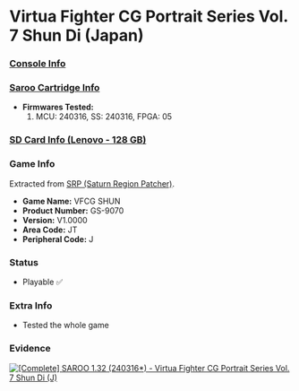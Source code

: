 # Virtua Fighter CG Portrait Series Vol. 7 Shun Di (Japan)

### [Console Info](../../../../Info/Consoles/VA13/README.md)

### [Saroo Cartridge Info](../../../../Info/Cartridges/RetroGameParadiseStore/1.32F/README.md)

- <b>Firmwares Tested:</b>
  1. MCU: 240316, SS: 240316, FPGA: 05

### [SD Card Info (Lenovo - 128 GB)](../../../../Info/SdCards/Lenovo/128GB/fat32/README.md)

### Game Info

Extracted from [SRP (Saturn Region Patcher)](https://segaxtreme.net/resources/saturn-region-patcher.81/download).

- <b>Game Name:</b> VFCG SHUN
- <b>Product Number:</b> GS-9070
- <b>Version:</b> V1.0000
- <b>Area Code:</b> JT
- <b>Peripheral Code:</b> J

### Status

- Playable :white_check_mark:

### Extra Info

- Tested the whole game

### Evidence

[![[Complete] SAROO 1.32 (240316*) - Virtua Fighter CG Portrait Series Vol. 7 Shun Di (J)](https://img.youtube.com/vi/-u0caAfOQ-k/0.jpg)](https://www.youtube.com/watch?v=-u0caAfOQ-k)
